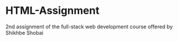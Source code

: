 # HTML-Assignment
2nd assignment of the full-stack web development course offered by Shikhbe Shobai
